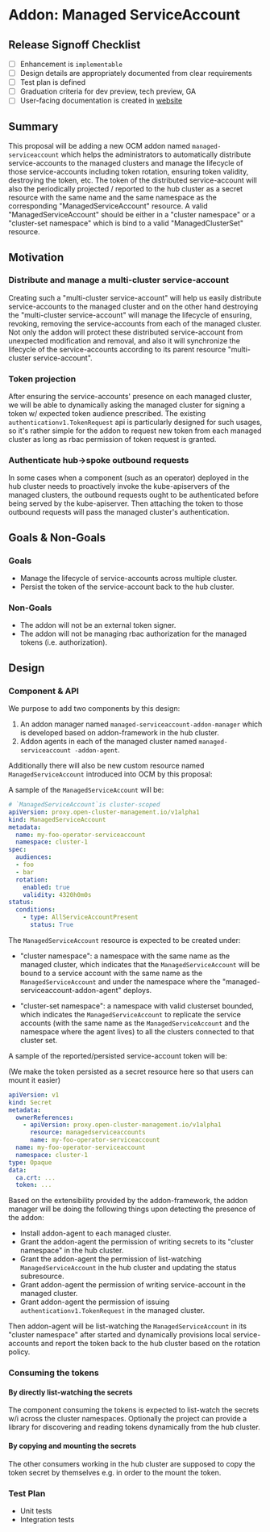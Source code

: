 # Addon: Managed ServiceAccount

## Release Signoff Checklist

- [ ] Enhancement is `implementable`
- [ ] Design details are appropriately documented from clear requirements
- [ ] Test plan is defined
- [ ] Graduation criteria for dev preview, tech preview, GA
- [ ] User-facing documentation is created in [website](https://github.com/open-cluster-management-io/open-cluster-management-io.github.io/)

## Summary

This proposal will be adding a new OCM addon named `managed-serviceaccount` 
which helps the administrators to automatically distribute service-accounts
to the managed clusters and manage the lifecycle of those service-accounts 
including token rotation, ensuring token validity, destroying the token, etc.
The token of the distributed service-account will also the periodically
projected / reported to the hub cluster as a secret resource with the same
name and the same namespace as the corresponding "ManagedServiceAccount" 
resource. A valid "ManagedServiceAccount" should be either in a "cluster 
namespace" or a "cluster-set namespace" which is bind to a valid 
"ManagedClusterSet" resource.

## Motivation

### Distribute and manage a multi-cluster service-account

Creating such a "multi-cluster service-account" will help us easily distribute
service-accounts to the managed cluster and on the other hand destroying the 
"multi-cluster service-account" will manage the lifecycle of ensuring, 
revoking, removing the service-accounts from each of the managed cluster. Not 
only the addon will protect these distributed service-account from unexpected 
modification and removal, and also it will synchronize the lifecycle of
the service-accounts according to its parent resource "multi-cluster 
service-account".

### Token projection

After ensuring the service-accounts' presence on each managed cluster, we will
be able to dynamically asking the managed cluster for signing a token w/ expected
token audience prescribed. The existing `authenticationv1.TokenRequest` api is 
particularly designed for such usages, so it's rather simple for the addon 
to request new token from each managed cluster as long as rbac permission of
token request is granted.

### Authenticate hub->spoke outbound requests

In some cases when a component (such as an operator) deployed in the hub 
cluster needs to proactively invoke the kube-apiservers of the managed 
clusters, the outbound requests ought to be authenticated before being 
served by the kube-apiserver. Then attaching the token to those outbound 
requests will pass the managed cluster's authentication.


## Goals & Non-Goals

### Goals

- Manage the lifecycle of service-accounts across multiple cluster.
- Persist the token of the service-account back to the hub cluster.

### Non-Goals

- The addon will not be an external token signer.
- The addon will not be managing rbac authorization for the managed tokens
  (i.e. authorization).

## Design

### Component & API

We purpose to add two components by this design:

1. An addon manager named `managed-serviceaccount-addon-manager` which 
   is developed based on addon-framework in the hub cluster.
2. Addon agents in each of the managed cluster named `managed-serviceaccount
   -addon-agent`.

Additionally there will also be new custom resource named 
`ManagedServiceAccount` introduced into OCM by this proposal:

A sample of the `ManagedServiceAccount` will be:

```yaml
# `ManagedServiceAccount`is cluster-scoped
apiVersion: proxy.open-cluster-management.io/v1alpha1
kind: ManagedServiceAccount
metadata:
  name: my-foo-operator-serviceaccount
  namespace: cluster-1
spec:
  audiences: 
  - foo
  - bar
  rotation:
    enabled: true
    validity: 4320h0m0s
status:
  conditions:
    - type: AllServiceAccountPresent
      status: True
```


The `ManagedServiceAccount` resource is expected to be created under:

- "cluster namespace": a namespace with the same name as the managed cluster, 
  which indicates that the `ManagedServiceAccount` will be bound to a service
  account with the same name as the `ManagedServiceAccount` and under the 
  namespace where the "managed-serviceaccount-addon-agent" deploys.
  
- "cluster-set namespace": a namespace with valid clusterset bounded, which
  indicates the `ManagedServiceAccount` to replicate the service accounts (with
  the same name as the `ManagedServiceAccount` and the namespace where the agent
  lives) to all the clusters connected to that cluster set.

A sample of the reported/persisted service-account token will be:

(We make the token persisted as a secret resource here so that users
can mount it easier)

```yaml
apiVersion: v1
kind: Secret
metadata: 
  ownerReferences:
    - apiVersion: proxy.open-cluster-management.io/v1alpha1
      resource: managedserviceaccounts
      name: my-foo-operator-serviceaccount
  name: my-foo-operator-serviceaccount
  namespace: cluster-1
type: Opaque
data:
  ca.crt: ...
  token: ...
```

Based on the extensibility provided by the addon-framework, the addon manager
will be doing the following things upon detecting the presence of the addon:

- Install addon-agent to each managed cluster.
- Grant the addon-agent the permission of writing secrets to its "cluster 
  namespace" in the hub cluster.
- Grant the addon-agent the permission of list-watching `ManagedServiceAccount`
  in the hub cluster and updating the status subresource.
- Grant addon-agent the permission of writing service-account in the managed
  cluster.
- Grant addon-agent the permission of issuing `authenticationv1.TokenRequest`
  in the managed cluster.
  
Then addon-agent will be list-watching the `ManagedServiceAccount` in its 
"cluster namespace" after started and dynamically provisions local service-accounts 
and report the token back to the hub cluster based on the rotation policy.

### Consuming the tokens

#### By directly list-watching the secrets

The component consuming the tokens is expected to list-watch the secrets w/i
across the cluster namespaces. Optionally the project can provide a library for
discovering and reading tokens dynamically from the hub cluster.

#### By copying and mounting the secrets

The other consumers working in the hub cluster are supposed to copy the token
secret by themselves e.g. in order to the mount the token.

### Test Plan

- Unit tests
- Integration tests
